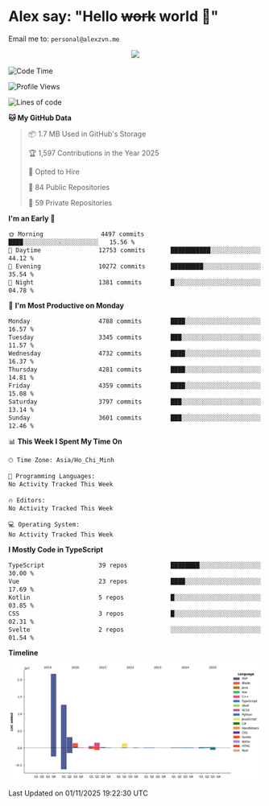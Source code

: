 # Alex say: "Hello ~~work~~ world 🐾"
Email me to: `personal@alexzvn.me`


<p align=center>
  <a href="https://skillicons.dev">
    <img src="https://skillicons.dev/icons?i=ts,js,php,nodejs,bun,vue,nuxt,react,svelte,tauri,laravel,rust,mongodb,docker,electron,redis,rabbitmq,tailwind,git,cloudflare,elysia,mysql,nginx,rollupjs,sentry,ubuntu,yarn,html,css,vite" />
  </a>
</p>

<!--START_SECTION:waka-->
![Code Time](http://img.shields.io/badge/Code%20Time-1%2C066%20hrs%2055%20mins-blue)

![Profile Views](http://img.shields.io/badge/Profile%20Views-6-blue)

![Lines of code](https://img.shields.io/badge/From%20Hello%20World%20I%27ve%20Written-43.7%20million%20lines%20of%20code-blue)

**🐱 My GitHub Data** 

> 📦 1.7 MB Used in GitHub's Storage 
 > 
> 🏆 1,597 Contributions in the Year 2025
 > 
> 💼 Opted to Hire
 > 
> 📜 84 Public Repositories 
 > 
> 🔑 59 Private Repositories 
 > 
**I'm an Early 🐤** 

```text
🌞 Morning                4497 commits        ████░░░░░░░░░░░░░░░░░░░░░   15.56 % 
🌆 Daytime                12753 commits       ███████████░░░░░░░░░░░░░░   44.12 % 
🌃 Evening                10272 commits       █████████░░░░░░░░░░░░░░░░   35.54 % 
🌙 Night                  1381 commits        █░░░░░░░░░░░░░░░░░░░░░░░░   04.78 % 
```
📅 **I'm Most Productive on Monday** 

```text
Monday                   4788 commits        ████░░░░░░░░░░░░░░░░░░░░░   16.57 % 
Tuesday                  3345 commits        ███░░░░░░░░░░░░░░░░░░░░░░   11.57 % 
Wednesday                4732 commits        ████░░░░░░░░░░░░░░░░░░░░░   16.37 % 
Thursday                 4281 commits        ████░░░░░░░░░░░░░░░░░░░░░   14.81 % 
Friday                   4359 commits        ████░░░░░░░░░░░░░░░░░░░░░   15.08 % 
Saturday                 3797 commits        ███░░░░░░░░░░░░░░░░░░░░░░   13.14 % 
Sunday                   3601 commits        ███░░░░░░░░░░░░░░░░░░░░░░   12.46 % 
```


📊 **This Week I Spent My Time On** 

```text
🕑︎ Time Zone: Asia/Ho_Chi_Minh

💬 Programming Languages: 
No Activity Tracked This Week

🔥 Editors: 
No Activity Tracked This Week

💻 Operating System: 
No Activity Tracked This Week
```

**I Mostly Code in TypeScript** 

```text
TypeScript               39 repos            ████████░░░░░░░░░░░░░░░░░   30.00 % 
Vue                      23 repos            ████░░░░░░░░░░░░░░░░░░░░░   17.69 % 
Kotlin                   5 repos             █░░░░░░░░░░░░░░░░░░░░░░░░   03.85 % 
CSS                      3 repos             █░░░░░░░░░░░░░░░░░░░░░░░░   02.31 % 
Svelte                   2 repos             ░░░░░░░░░░░░░░░░░░░░░░░░░   01.54 % 
```



**Timeline**

![Lines of Code chart](https://raw.githubusercontent.com/alexzvn/alexzvn/main/assets/bar_graph.png)


 Last Updated on 01/11/2025 19:22:30 UTC
<!--END_SECTION:waka-->
